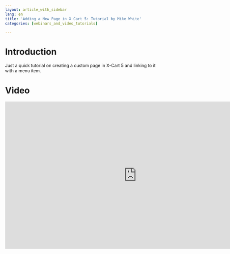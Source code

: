 ```yaml
---
layout: article_with_sidebar
lang: en
title: 'Adding a New Page in X Cart 5: Tutorial by Mike White'
categories: [webinars_and_video_tutorials]

---
```




# Introduction

Just a quick tutorial on creating a custom page in X-Cart 5 and linking to it with a menu item.

# Video

<iframe class="youtube-player" type="text/html" style="width: 853px; height: 480px" src="http://www.youtube.com/embed/JCY_OcxhA9k" frameborder="0"></iframe>